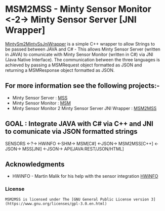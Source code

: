 # MSM2MSS - Minty Sensor Monitor <-2-> Minty Sensor Server [JNI Wrapper]
[MintySm2MintySsJniWrapper](https://github.com/MintyMods/MintySm2MintySsJniWrapper) is a simple C++ wrapper to allow Strings to be passed between JAVA and C# - This allows Minty Sensor Server (written in JAVA) to comunicate with Minty Sensor Monitor (written in C#) via JNI (Java Native Interface).
The communication between the three languages is achieved by passing a MSMRequest object formatted as JSON and returning a MSMResponse object formatted as JSON.

## For more information see the following projects:-
* Minty Sensor Server : [MSS](https://github.com/MintyMods/MintySensorServer)
* Minty Sensor Monitor : [MSM](https://github.com/MintyMods/MintySensorMonitor)
* Minty Sensor Monitor 2 Minty Sensor Server JNI Wrapper : [MSM2MSS](https://github.com/MintyMods/MSM2MSS)

## GOAL : Integrate JAVA with C# via C++ and JNI to comunicate via JSON formatted strings
SENSORS <-?-> HWiNFO <-SHM-> MSM[C#] <-JSON-> MSM2MSS[C++] <-JSON-> MSS[JNI] <-JSON-> API[JAVA:REST/JSON/HTML]

## Acknowledgments
  * HWiNFO - Martin Malik for his help with the sensor integration [HWiNFO](http://hwinfo.com)

### License
	MSM2MSS is licensed under The [GNU General Public License version 3](https://www.gnu.org/licenses/gpl-3.0.en.html)
